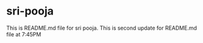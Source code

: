 # sri-pooja
This is README.md file for sri pooja.
This is second update for README.md file at 7:45PM
